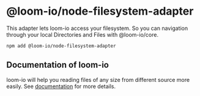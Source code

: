 # @loom-io/node-filesystem-adapter

This adapter lets loom-io access your filesystem. So you can navigation through your local Directories and Files with @loom-io/core.

```sh
npm add @loom-io/node-filesystem-adapter
```

## Documentation of loom-io

loom-io will help you reading files of any size from different source more easily. See [documentation](https://loom-io.cotton-coding.com) for more details.
